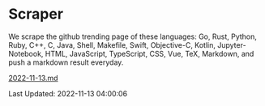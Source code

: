 # Scraper

We scrape the github trending page of these languages: Go, Rust, Python, Ruby, C++, C, Java, Shell, Makefile, Swift, Objective-C, Kotlin, Jupyter-Notebook, HTML, JavaScript, TypeScript, CSS, Vue, TeX, Markdown, and push a markdown result everyday.

[2022-11-13.md](https://github.com/yangwenmai/github-trending-backup/blob/master/2022-11-13.md)

Last Updated: 2022-11-13 04:00:06
